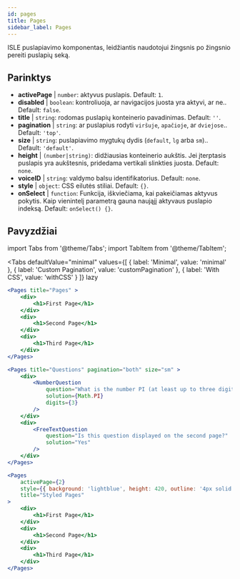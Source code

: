 ```yaml
---
id: pages 
title: Pages
sidebar_label: Pages
---
```


ISLE puslapiavimo komponentas, leidžiantis naudotojui žingsnis po žingsnio pereiti puslapių seką.

## Parinktys

* __activePage__ | `number`: aktyvus puslapis. Default: `1`.
* __disabled__ | `boolean`: kontroliuoja, ar navigacijos juosta yra aktyvi, ar ne.. Default: `false`.
* __title__ | `string`: rodomas puslapių konteinerio pavadinimas. Default: `''`.
* __pagination__ | `string`: ar puslapius rodyti `viršuje`, `apačioje`, ar `dviejose`.. Default: `'top'`.
* __size__ | `string`: puslapiavimo mygtukų dydis (`default`, `lg` arba `sm`).. Default: `'default'`.
* __height__ | `(number|string)`: didžiausias konteinerio aukštis. Jei įterptasis puslapis yra aukštesnis, pridedama vertikali slinkties juosta. Default: `none`.
* __voiceID__ | `string`: valdymo balsu identifikatorius. Default: `none`.
* __style__ | `object`: CSS eilutės stiliai. Default: `{}`.
* __onSelect__ | `function`: Funkcija, iškviečiama, kai pakeičiamas aktyvus pokytis. Kaip vienintelį parametrą gauna naująjį aktyvaus puslapio indeksą. Default: `onSelect() {}`.


## Pavyzdžiai

import Tabs from '@theme/Tabs';
import TabItem from '@theme/TabItem';

<Tabs
    defaultValue="minimal"
    values={[
        { label: 'Minimal', value: 'minimal' },
        { label: 'Custom Pagination', value: 'customPagination' },
        { label: 'With CSS', value: 'withCSS' }
    ]}
    lazy
>

<TabItem value="minimal">

```jsx live
<Pages title="Pages" >
    <div>
        <h1>First Page</h1>
    </div>
    <div>
        <h1>Second Page</h1>
    </div>
    <div>
        <h1>Third Page</h1>
    </div>
</Pages>
```

</TabItem>

<TabItem value="customPagination" >

```jsx live
<Pages title="Questions" pagination="both" size="sm" >
    <div>
        <NumberQuestion
            question="What is the number PI (at least up to three digits after the decimal point)?"
            solution={Math.PI}
            digits={3}
        />
    </div>
    <div>
        <FreeTextQuestion 
            question="Is this question displayed on the second page?"
            solution="Yes" 
        />
    </div>
</Pages>
```
</TabItem>

<TabItem value="withCSS">

```jsx live
<Pages 
    activePage={2}
    style={{ background: 'lightblue', height: 420, outline: '4px solid black' }} 
    title="Styled Pages"
>
    <div>
        <h1>First Page</h1>
    </div>
    <div>
        <h1>Second Page</h1>
    </div>
    <div>
        <h1>Third Page</h1>
    </div>
</Pages>
```

</TabItem>

</Tabs>

